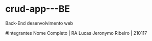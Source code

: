 # crud-app---BE
 Back-End desenvolvimento web


#Integrantes 
Nome Completo | RA
Lucas Jeronymo Ribeiro | 210117